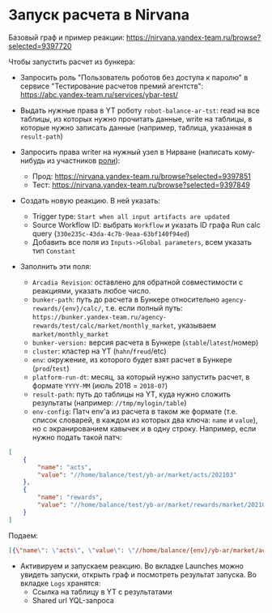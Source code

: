 Запуск расчета в Nirvana
===============

Базовый граф и пример реакции:
https://nirvana.yandex-team.ru/browse?selected=9397720

Чтобы запустить расчет из бункера:

- Запросить роль "Пользователь роботов без доступа к паролю" в сервисе "Тестирование расчетов премий агентств":\
https://abc.yandex-team.ru/services/ybar-test/
- Выдать нужные права в YT роботу `robot-balance-ar-tst`: read на все таблицы, из которых нужно прочитать данные, write на таблицы, в которые нужно записать данные (например, таблица, указанная в  `result-path`)
- Запросить права writer на нужный узел в Нирване (написать кому-нибудь из участников [роли](https://nirvana.yandex-team.ru/roles/nirvana.operation.yb-ar)):
  - Прод: https://nirvana.yandex-team.ru/browse?selected=9397851
  - Тест: https://nirvana.yandex-team.ru/browse?selected=9397849


- Создать новую реакцию. В ней указать:
    - Trigger type: `Start when all input artifacts are updated`
    - Source Workflow ID: выбрать `Workflow` и указать ID графа Run calc query (`330e235c-43da-4c7b-9eaa-63bf140f94ed`)
    - Добавить все поля из `Inputs->Global parameters`, всем указать тип `Constant`
- Заполнить эти поля:
    - `Arcadia Revision`: оставлено для обратной совместимости с реакциями, указать любое число.
    - `bunker-path`: путь до расчета в Бункере относительно `agency-rewards/{env}/calc/`, т.е. если полный
      путь: `https://bunker.yandex-team.ru/agency-rewards/test/calc/market/monthly_market`,
      указываем `market/monthly_market`
    - `bunker-version:` версия расчета в Бункере (`stable`/`latest`/номер)
    - `cluster`: кластер на YT (`hahn`/`freud`/etc)
    - `env`: окружение, из которого будет взят расчет в Бункере (`prod`/`test`)
    - `platform-run-dt`: месяц, за который нужно запустить расчет, в формате `YYYY-MM` (июль 2018 = `2018-07`)
    - `result-path`: путь до таблицы на YT, куда нужно сложить результаты (например: `//tmp/mylogin/table`)
    - `env-config`: Патч env'а из расчета в таком же формате (т.е. список словарей, в каждом из которых два
      ключа: `name` и `value`), но с экранированием кавычек и в одну строку. Например, если нужно подать такой патч:

```json
[
    {
        "name": "acts",
        "value": "//home/balance/test/yb-ar/market/acts/202103"
    },
    {
        "name": "rewards",
        "value": "//home/balance/test/yb-ar/market/rewards/market/202103"
    }
]
```

Подаем:
```json
[{\"name\": \"acts\", \"value\": \"//home/balance/{env}/yb-ar/market/acts/{calc_dt}\"}, {\"name\": \"rewards\", \"value\": \"//home/balance/{env}/yb-ar/market/rewards/{calc_name}/{calc_dt}\"}]
```

 - Активируем и запускаем реакцию. Во вкладке Launches можно увидеть запуски, открыть граф и посмотреть результат запуска. Во вкладке `Logs` хранятся:
   - Ссылка на таблицу в YT с результатами
   - Shared url YQL-запроса

